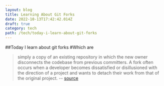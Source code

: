 ```yaml
---
layout: blog
title: Learning About Git Forks
date: 2022-10-13T17:42:42.014Z
draft: true
category: tech
path: /tech/today-i-learn-about-git-forks
---
```

##Today I learn about git forks
#Which are
>﻿simply a copy of an existing repository in which the new owner disconnects the codebase from previous committers. A fork often occurs when a developer becomes dissatisfied or disillusioned with the direction of a project and wants to detach their work from that of the original project. -- <a href="https://www.theserverside.com/blog/Coffee-Talk-Java-News-Stories-and-Opinions/command-line-GitHub-fork-CLI-terminal-shell#:~:text=A%20fork%20in%20Git%20is,that%20of%20the%20original%20project.">source</a>